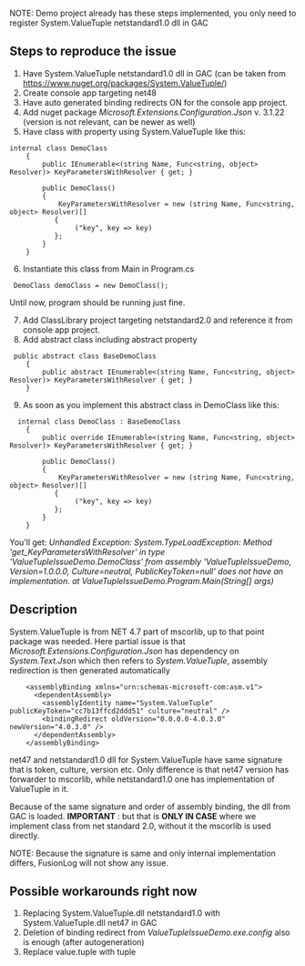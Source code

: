 NOTE: Demo project already has these steps implemented, you only need to register System.ValueTuple netstandard1.0 dll in GAC

## Steps to reproduce the issue

1. Have System.ValueTuple netstandard1.0 dll in GAC
(can be taken from https://www.nuget.org/packages/System.ValueTuple/)
2. Create console app targeting net48
3. Have auto generated binding redirects ON for the console app project.
4. Add nuget package *Microsoft.Extensions.Configuration.Json* v. 3.1.22  (version is not relevant, can be newer as well)
5. Have class with property using System.ValueTuple like this:

```
internal class DemoClass
    {
        public IEnumerable<(string Name, Func<string, object> Resolver)> KeyParametersWithResolver { get; }

        public DemoClass()
        {
            KeyParametersWithResolver = new (string Name, Func<string, object> Resolver)[]
           {
                ("key", key => key)
           };
        }
    }
```

6. Instantiate this class from Main in Program.cs

```
 DemoClass demoClass = new DemoClass();
```

Until now, program should be running just fine.

7. Add ClassLibrary project targeting netstandard2.0 and reference it from console app project.
8. Add abstract class including abstract property

```
 public abstract class BaseDemoClass
    {
        public abstract IEnumerable<(string Name, Func<string, object> Resolver)> KeyParametersWithResolver { get; }
    }
```

9. As soon as you implement this abstract class in DemoClass like this:

```
  internal class DemoClass : BaseDemoClass
    {
        public override IEnumerable<(string Name, Func<string, object> Resolver)> KeyParametersWithResolver { get; }

        public DemoClass()
        {
            KeyParametersWithResolver = new (string Name, Func<string, object> Resolver)[]
           {
                ("key", key => key)
           };
        }
    }
```

You'll get:
*Unhandled Exception: System.TypeLoadException: Method 'get_KeyParametersWithResolver' in type 'ValueTupleIssueDemo.DemoClass' from assembly 'ValueTupleIssueDemo, Version=1.0.0.0, Culture=neutral, PublicKeyToken=null' does not have an implementation.
   at ValueTupleIssueDemo.Program.Main(String[] args)*


## Description
System.ValueTuple is from NET 4.7 part of mscorlib, up to that point package was needed. Here partial issue is that *Microsoft.Extensions.Configuration.Json* has dependency on *System.Text.Json*
which then refers to *System.ValueTuple*, assembly redirection is then generated automatically

```
    <assemblyBinding xmlns="urn:schemas-microsoft-com:asm.v1">
      <dependentAssembly>
        <assemblyIdentity name="System.ValueTuple" publicKeyToken="cc7b13ffcd2ddd51" culture="neutral" />
        <bindingRedirect oldVersion="0.0.0.0-4.0.3.0" newVersion="4.0.3.0" />
      </dependentAssembly>
    </assemblyBinding>
```
net47 and netstandard1.0 dll for System.ValueTuple have same signature that is token, culture, version etc. Only difference is that net47 version has forwarder
to mscorlib, while netstandard1.0 one has implementation of ValueTuple in it. 

Because of the same signature and order of assembly binding, the dll from GAC is loaded.
**IMPORTANT** : but that is **ONLY IN CASE** where we implement class from net standard 2.0, without it the mscorlib is used directly.

NOTE: Because the signature is same and only internal implementation differs, FusionLog will not show any issue.

## Possible workarounds right now
1. Replacing System.ValueTuple.dll netstandard1.0 with System.ValueTuple.dll net47 in GAC
2. Deletion of binding redirect from *ValueTupleIssueDemo.exe.config* also is enough (after autogeneration)
3. Replace value.tuple with tuple
